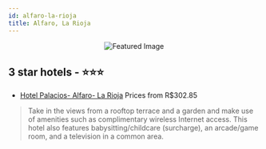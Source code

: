 ```yaml
---
id: alfaro-la-rioja
title: Alfaro, La Rioja
---
```


<center><img src="https://i.travelapi.com/hotels/2000000/1620000/1614100/1614033/98c2d62c_z.jpg" alt="Featured Image" /></center>


##  3 star hotels - ⭐️⭐️⭐️

-    [Hotel Palacios- Alfaro- La Rioja](https://us.hurb.com/hotels/alfaro/hotel-palacios-alfaro-la-rioja-JNP-JP032750?cmp=18055) Prices from R$302.85
   > Take in the views from a rooftop terrace and a garden and make use of amenities such as complimentary wireless Internet access. This hotel also features babysitting/childcare (surcharge), an arcade/game room, and a television in a common area.
